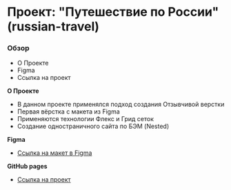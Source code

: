 # Проект: "Путешествие по России" (russian-travel)

### Обзор
* О Проекте
* Figma
* Ссылка на проект

**О Проекте**

* В данном проекте применялся подход создания Отзывчивой верстки
* Первая вёрстка с макета из Figma
* Применяются технологии Флекс и Грид сеток
* Создание одностраничного сайта по БЭМ (Nested)

**Figma**

* [Ссылка на макет в Figma](https://www.figma.com/file/5S2WSbEFL6awjVWJ0NWL8Q/Sprint-3_-Russia-_-desktop-mobile?node-id=28503%3A0)

**GitHub pages**

* [Ссылка на проект](https://daniilanchikov.github.io/russian-travel/index.html)
